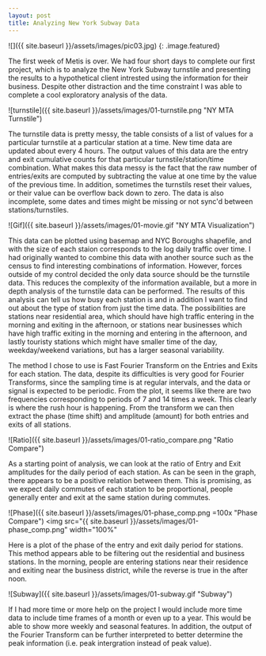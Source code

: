 ```yaml
---
layout: post
title: Analyzing New York Subway Data
---
```


![]({{ site.baseurl }}/assets/images/pic03.jpg)
{: .image.featured}

The first week of Metis is over. We had four short days to complete our first project, which is to analyze the New York Subway turnstile and presenting the results to a hypothetical client intrested using the information for their business. Despite other distraction and the time constraint I was able to complete a cool exploratory analysis of the data.

![turnstile]({{ site.baseurl }}/assets/images/01-turnstile.png "NY MTA Turnstile")

The turnstile data is pretty messy, the table consists of a list of values for a particular turnstile at a particular station at a time. New time data are updated about every 4 hours. The output values of this data are the entry and exit cumulative counts for that particular turnstile/station/time combination. What makes this data messy is the fact that the raw number of entries/exits are computed by subtracting the value at one time by the value of the previous time. In addition, sometimes the turnstils reset their values, or their value can be overflow back down to zero. The data is also incomplete, some dates and times might be missing or not sync'd between stations/turnstiles.

![Gif]({{ site.baseurl }}/assets/images/01-movie.gif "NY MTA Visualization")

This data can be plotted using basemap and NYC Boroughs shapefile, and with the size of each staion corresponds to the log daily traffic over time. I had originally wanted to combine this data with another source such as the census to find interesting combinations of information. However, forces outside of my control decided the only data source should be the turnstile data. This reduces the complexity of the information available, but a more in depth analysis of the turnstile data can be performed. The results of this analysis can tell us how busy each station is and in addition I want to find out about the type of station from just the time data. The possibilities are stations near residential area, which should have high traffic entering in the morning and exiting in the afternoon, or stations near businesses which have high traffic exiting in the morning and entering in the afternoon, and lastly touristy stations which might have smaller time of the day, weekday/weekend variations, but has a larger seasonal variability.

The method I chose to use is Fast Fourier Transform on the Entries and Exits for each station. The data, despite its difficulties is very good for Fourier Transforms, since the sampling time is at regular intervals, and the data or signal is expected to be periodic. From the plot, it seems like there are two frequencies corresponding to periods of 7 and 14 times a week. This clearly is where the rush hour is happening. From the transform we can then extract the phase (time shift) and amplitude (amount) for both entries and exits of all stations.

![Ratio]({{ site.baseurl }}/assets/images/01-ratio_compare.png	"Ratio Compare")

As a starting point of analysis, we can look at the ratio of Entry and Exit amplitudes for the daily period of each station. As can be seen in the graph, there appears to be a positive relation between them. This is promising, as we expect daily commutes of each station to be proportional, people generally enter and exit at the same station during commutes.

![Phase]({{ site.baseurl }}/assets/images/01-phase_comp.png	=100x "Phase Compare")
<img src="{{ site.baseurl }}/assets/images/01-phase_comp.png" width="100%"

Here is a plot of the phase of the entry and exit daily period for stations. This method appears able to be filtering out the residential and business stations. In the morning, people are entering stations near their residence and exiting near the business district, while the reverse is true in the after noon.

![Subway]({{ site.baseurl }}/assets/images/01-subway.gif	"Subway")

If I had more time or more help on the project I would include more time data to include time frames of a month or even up to a year. This would be able to show more weekly and seasonal features. In addition, the output of the Fourier Transform can be further interpreted to better determine the peak information (i.e. peak intergration instead of peak value).
